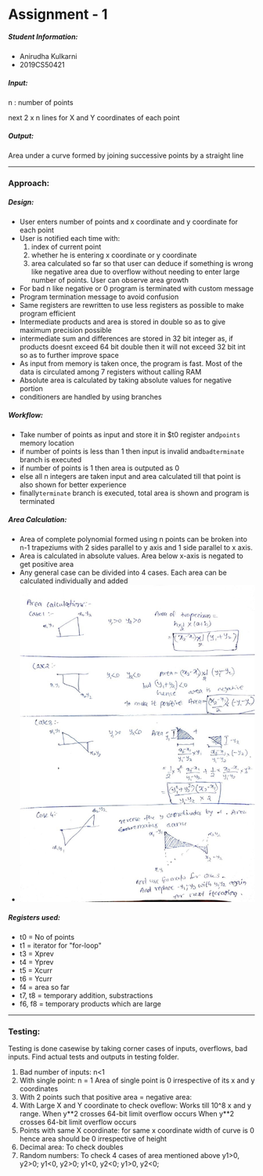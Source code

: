# Assignment - 1

##### Student Information:

- Anirudha Kulkarni
- 2019CS50421

##### Input:

n : number of points

next 2 x n lines for X and Y coordinates of each point

##### Output:

Area under a curve formed by joining successive points by a straight line

---

### Approach:

##### Design:

- User enters number of points and x coordinate and y coordinate for each point
- User is notified each time with:
  1. index of current point
  2. whether he is entering x coordinate or y coordinate
  3. area calculated so far so that user can deduce if something is wrong like negative area due to overflow without needing to enter large number of points. User can observe area growth
- For bad n like negative or 0 program is terminated with custom message
- Program termination message to avoid confusion
- Same registers are rewritten to use less registers as possible to make program efficient
- Intermediate products and area is stored in double so as to give maximum precision possible
- intermediate sum and differences are stored in 32 bit integer as, if products doesnt exceed 64 bit double then it will not exceed 32 bit int so as to further improve space
- As input from memory is taken once, the program is fast. Most of the data is circulated among 7 registers without calling RAM
- Absolute area is calculated by taking absolute values for negative portion
- conditioners are handled by using branches

##### Workflow:

- Take number of points as input and store it in $t0 register and`points` memory location
- if number of points is less than 1 then input is invalid and`badterminate` branch is executed
- if number of points is 1 then area is outputed as 0
- else all n integers are taken input and area calculated till that point is also shown for better experience
- finally`terminate` branch is executed, total area is shown and program is terminated

##### Area Calculation:

- Area of complete polynomial formed using n points can be broken into n-1 trapeziums with 2 sides parallel to y axis and 1 side parallel to x axis.
- Area is calculated in absolute values. Area below x-axis is negated to get positive area
- Any general case can be divided into 4 cases. Each area can be calculated individually and added
- ![](image/README/1614067245720.png)

##### Registers used:

- t0 = No of points
- t1 = iterator for "for-loop"
- t3 = Xprev
- t4 = Yprev
- t5 = Xcurr
- t6 = Ycurr
- f4 = area so far
- t7, t8 = temporary addition, substractions
- f6, f8 = temporary products which are large

---

### Testing:

Testing is done casewise by taking corner cases of inputs, overflows, bad inputs. Find actual tests and outputs in testing folder.

1. Bad number of inputs: n<1
2. With single point: n = 1
   Area of single point is 0 irrespective of its x and y coordinates
3. With 2 points such that positive area = negative area:
4. With Large X and Y coordinate to check oveflow:
   Works till 10^8 x and y range. When y\*\*2 crosses 64-bit limit overflow occurs
   When y\*\*2 crosses 64-bit limit overflow occurs
5. Points with same X coordinate:
   for same x coordinate width of curve is 0 hence area should be 0 irrespective of height
6. Decimal area:
   To check doubles
7. Random numbers:
   To check 4 cases of area mentioned above
   y1>0, y2>0; y1<0, y2>0; y1<0, y2<0; y1>0, y2<0;
